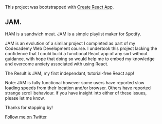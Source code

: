 This project was bootstrapped with [Create React App](https://github.com/facebook/create-react-app).

## JAM.

HAM is a sandwich meat. JAM is a simple playlist maker for Spotify. 

JAM is an evolution of a similar project I completed as part of my Codecademy Web Development course. I undertook this project lacking the confidence that I could build a functional React app of any sort without guidance, with hope that doing so would help me to embed my knowledge and overcome anxiety associated with using React. 

The Result is JAM, my first independant, tutorial-free React app!

Note: JAM is fully functional however some users have reported slow loading speeds from their location and/or browser. Others have reported strange scroll behaviour. If you have insight into either of these issues, please let me know.

Thanks for stopping by!

[Follow me on Twitter](https://twitter.com/chrisandrew_dev)


